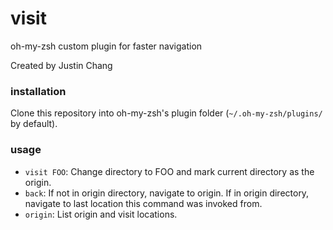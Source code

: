 # visit
oh-my-zsh custom plugin for faster navigation

Created by Justin Chang

### installation
Clone this repository into oh-my-zsh's plugin folder (`~/.oh-my-zsh/plugins/` by default).

### usage
- `visit FOO`: Change directory to FOO and mark current directory as the origin.
- `back`: If not in origin directory, navigate to origin. If in origin directory, navigate to last location this command was invoked from.
- `origin`: List origin and visit locations.

